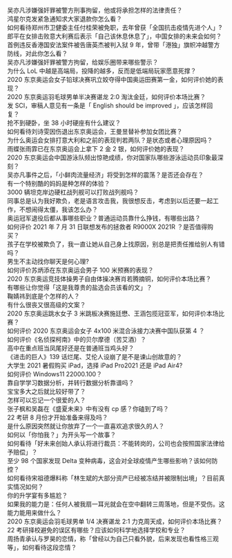吴亦凡涉嫌强奸罪被警方刑事拘留，他或将承担怎样的法律责任？  
鸿星尔克发紧急通知求大家退款你怎么看？  
如何看待郑州市卫健委主任付桂荣被免职，去年曾获「全国抗击疫情先进个人」?  
郎平在女排击败意大利赛后表示「自己该休息休息了」，中国女排的未来会如何？  
首例违反香港国安法案件被告唐英杰被判入狱 9 年，曾带「港独」旗帜冲越警方防线，对此你怎么看？  
吴亦凡涉嫌强奸罪被警方拘留，给娱乐圈带来哪些警示？  
为什么 LoL 中越是高端局，投降的越多，反而是低端局玩家愿意死撑？  
2020 东京奥运会女子铅球决赛巩立姣夺得中国奥运田赛第一金，如何评价她的表现？  
2020 东京奥运羽毛球男单半决赛谌龙 2:0 淘汰金廷，如何评价本场比赛？  
发 SCI，审稿人意见有一条是「 English should be improved 」，应该怎样回复？  
抢不到硬卧，坐 38 小时硬座有什么建议？  
如何看待刘诗雯因伤退出东京奥运会，王曼昱替补参加女团比赛？  
为什么奥运会女排打意大利和之前的表现判若两队？是状态或者心理原因吗？  
雨蝶张雨霏已在东京奥运会上拿下 2 金 2 银，如何评价她的表现？  
2020 东京奥运会中国游泳队频出惊艳成绩，你对国家队哪些游泳运动员印象最深刻？  
吴亦凡事件之后，「小鲜肉流量经济」将受到怎样的震荡？是否还会存在？  
有一个特别酷的妈妈是种怎样的体验？  
3000 辆坦克岸边硬杠战列舰可以打败战列舰吗？  
同事总是认为我好欺负，老是语言攻击我，我很想反击，考虑到以后还要一起工作，不想闹得太僵，我该怎么办？  
奥运冠军退役后都从事哪些职业？普通运动员靠什么挣钱，有哪些出路？  
如何评价 2021 年 7 月 31 日联想发布的拯救者 R9000X 2021R ？是否值得购买？  
孩子在学校被欺负了，我一直让她从自己身上找原因，别总是把责任推给别人有错吗？  
男生不主动找你聊天是何心理?  
如何评价苏炳添在东京奥运会男子 100 米预赛的表现？  
2020 东京奥运竞技体操男子自由体操决赛肖若腾摘铜，如何评价本场比赛？  
有哪些让你觉得「这是我尊贵的盐选会员该看的文」？  
鞠婧祎到底是个怎样的人？  
有什么很丧又很高级的文案？  
2020 东京奥运跳水女子 3 米跳板决赛施廷懋、王涵包揽冠亚军，如何评价本场比赛？  
如何评价 2020 东京奥运会女子 4x100 米混合泳接力决赛中国队获第 4 ？  
如何评价《名侦探柯南》中的贝尔摩德（苦艾酒）？  
高中在重点班当凤尾好还是在普通班当鸡头好？  
《进击的巨人》139 话烂尾、艾伦人设崩了是不是谏山创故意的？  
大学生 2021 暑假购买 iPad，选择 iPad Pro2021 还是 iPad Air4?  
如何评价 Windows11 22000.100？  
靠自学学习数据分析，并转行数据分析靠谱吗？  
宝宝多大之后就比较好带了？  
怎样可以忘记一个很爱的人？  
张子枫和吴磊在《盛夏未来》中有没有 cp 感？你磕到了吗？  
22 考研 8 月份才开始准备来得及吗？  
是什么原因突然就让你放弃了一个一直喜欢追求很久的人？  
如何以「你怕我？」为开头写一个故事？  
如何看待「好未来创始人承认将进行裁员：不能转岗的，公司也会按照国家法律给予赔偿」？  
至少 98 个国家发现 Delta 变种病毒，这会对全球疫情产生哪些影响？该如何防控？  
如何看待宋祖德爆料称「林生斌的大部分资产已经被冻结并被限制出境」？目前真实情况如何？  
你的升学宴有多尴尬？  
如果我的能力是：任何人被我扇一耳光就会在空中翻转三周落地，但是不受伤。这能力能用来做什么？  
2020 东京奥运会羽毛球男单 1/4 决赛谌龙 2:1 力克周天成，如何评价本场比赛？  
22 考研择校避免的误区有哪些？应该如何科学地选择学校和专业？  
周扬青承认与罗昊的恋情，称「曾经以为自己只看外貌，后来发现也看性格三观等」，如何看待这段恋情？  
